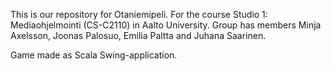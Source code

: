 This is our repository for Otaniemipeli.
For the course Studio 1: Mediaohjelmointi (CS-C2110) in Aalto University.
Group has members Minja Axelsson, Joonas Palosuo, Emilia Paltta and Juhana Saarinen.

Game made as Scala Swing-application.